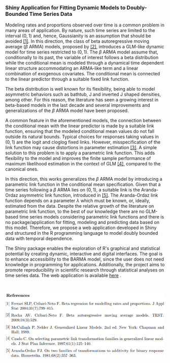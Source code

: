 ### Shiny Application for Fitting Dynamic Models to Doubly-Bounded Time Series Data

Modeling rates and proportions observed over time is a common  problem in many areas of application.  By nature, such time series are limited to the interval $(0,1)$ and, hence, Gaussianity is an assumption that should be avoided [[1]](#fim). In this direction,  the class of beta autoregressive moving average ($\beta$ ARMA) models, proposed by [[2]](#fim), introduces a GLM-like dynamic model for time series restricted to $(0,1)$. The $\beta$ ARMA model assume that, conditionally to its past, the variable of interest follows a beta distribution while the conditional mean is modeled through a dynamical time dependent linear structure accommodating an ARMA-like term and a linear combination of exogenous covariates. The conditional mean is connected to the linear predictor through a suitable fixed link function.

The beta distribution is well known for its flexibility, being able to model asymmetric behaviors such as bathtub, J and inverted J shaped densities, among other. For this reason, the literature has seen a growing interest in beta-based models in the last decade and several improvements and generalizations of the $\beta$ ARMA model have been proposed. 

A common feature in the aforementioned models, the connection between the conditional mean with the linear predictor is made by a suitable link function, ensuring that the modeled conditional mean values do not fall outside its natural bounds. Typical choices for responses taking values in $(0,1)$ are the logit and cloglog fixed links. However, misspecification of the link function may cause distortions in parameter estimation [[3]](#fim). A simple solution to this problem is to apply a parametric link function. This adds flexibility to the model and improves the finite sample performance of maximum likelihood estimation in the context of GLM [[4]](#fim), compared to the canonical ones. 

In this direction, this works generalizes the $\beta$ ARMA model by introducing a parametric link function in the conditional mean specification. Given that a time series following a $\beta$ ARMA lies on $(0,1)$, a suitable link is the Aranda-Ordaz asymmetric link function, introduced in [[5]](#fim). The Aranda-Ordaz link function depends on a parameter $\lambda$ which must be known, or, ideally, estimated from the data. 
Despite the relative growth of the literature on parametric link function, to the best of our knowledge there are no GLM-based time series models considering parametric link functions and there is no package/application for fitting, modeling and predicting data based on this model. Therefore, we propose a web application developed in Shiny and structured in the R programming language to model doubly bounded data with temporal dependence.

The Shiny package enables the exploration of R's graphical and statistical potential by creating dynamic, interactive and digital interfaces. The goal is to enhance accessibility to the BARMA model, since the user does not need knowledge in programming for applications. Additionally, the project aims to promote reproducibility in scientific research through statistical analyses on time series data. The web application is available [here](http://ufsm.shinyapps.io/appARMAs/) .

 <a id="fim"></a>
 
<br>

<p align="center">
  <img src="refs.png" alt="Refs" width="733">
</p>
